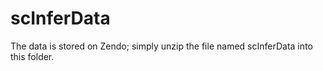 # scInferData 
The data is stored on Zendo; simply unzip the file named scInferData into this folder.
